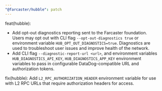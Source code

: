 ```yaml
---
"@farcaster/hubble": patch
---
```


feat(hubble): 
  - Add opt-out diagnostics reporting sent to the Farcaster foundation. Users may opt out with CLI flag `--opt-out-diagnostics true` or environment variable `HUB_OPT_OUT_DIAGNOSTICS=true`. Diagnostics are used to troubleshoot user issues and improve health of the network.
  - Add CLI flag `--diagnostic-report-url <url>`, and environment variables `HUB_DIAGNOSTICS_API_KEY`, `HUB_DIAGNOSTICS_APP_KEY` environment variables to pass in configurable DataDog-compatible URL and authorization tokens.

fix(hubble): Add `L2_RPC_AUTHORIZATION_HEADER` environment variable for use with L2 RPC URLs that require authorization headers for access. 
